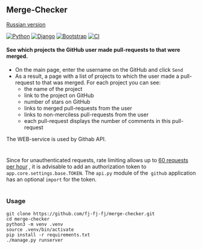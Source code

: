 ## Merge-Checker

[Russian version](README.md)


[![Python](https://img.shields.io/static/v1?label=Python&style=plastic&logofor-the-badge&message=3&color=3776AB&logo=PYTHON)](https://www.python.org/)
[![Django](https://img.shields.io/badge/-django-green?style=flat&logo=django)](https://www.djangoproject.com/)
[![Bootstrap](https://img.shields.io/badge/-Bootstrap-7952B3?style=flat&logo=bootstrap&logoColor=white)](https://getbootstrap.com/)
[![CI](https://github.com/fj-fj-fj/__main-readme/actions/workflows/test.yml/badge.svg)](https://github.com/fj-fj-fj/__main-readme/actions/workflows/test.yml)

#### See which projects the GitHub user made pull-requests to that were merged.


- On the main page, enter the username on the GitHub and click `Send`
- As a result, a page with a list of projects to which the user made a pull-request to that was merged. For each project you can see:
  - the name of the project
  - link to the project on GitHub
  - number of stars on GitHub
  - links to merged pull-requests from the user
  - links to non-merciless pull-requests from the user
  - each pull-request displays the number of comments in this pull-request
 
The WEB-service is used by Githab API.

#
Since for unauthenticated requests, rate limiting allows up to [60 requests per hour](https://docs.github.com/en/rest/overview/resources-in-the-rest-api#rate-limiting "Rate limiting") , it is advisable to add an authorization token to `app.core.settings.base.TOKEN`. The `api.py` module of the` github` application has an optional `import` for the token.

#
### Usage


```
git clone https://github.com/fj-fj-fj/merge-checker.git
cd merge-checker
python3 -m venv .venv
source .venv/bin/activate
pip install -r requirements.txt
./manage.py runserver
```